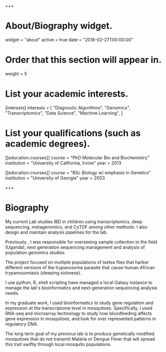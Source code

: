 +++
# About/Biography widget.
widget = "about"
active = true
date = "2018-02-27T00:00:00"

# Order that this section will appear in.
weight = 5

# List your academic interests.
[interests]
  interests = [
    "Diagnostic Algorithms",
    "Genomics",
    "Transcriptomics",
    "Data Science",
    "Machine Learning",
  ]

# List your qualifications (such as academic degrees).
[[education.courses]]
  course = "PhD Molecular Bio and Biochemistry"
  institution = "University of California, Irvine"
  year = 2013


[[education.courses]]
  course = "BSc Biology w/ emphasis in Genetics"
  institution = "University of Georgia"
  year = 2003

+++

# Biography

My current Lab studies IBD in children using transcriptomics, deep sequencing, metagenomics, and CyTOF among other methods. I also design and maintain analysis pipelines for the lab.


Previously , I was responsible for overseeing sample collection in the field (Uganda), next generation sequencing management and analysis of population genomics studies.

The project focused on multiple populations of tsetse flies that harbor different versions of the trypanosome parasite that cause human African trypanosomiasis (sleeping sickness).

I use python, R, shell scripting have managed a local Galaxy instance to manage the lab's bioinformatics and next-generation sequencing analysis needs.

In my graduate work, I used bioinformatics to study gene regulation and expression at the transcriptome level in mosquitoes. Specifically, I used RNA-seq and microarray technology to study how bloodfeeding affects gene expression in mosquitoes, and look for over represented patterns in regulatory DNA.

The long term goal of my previous lab is to produce genetically modified mosquitoes that do not transmit Malaria or Dengue Fever that will spread this trait swiftly through local mosquito populations.
